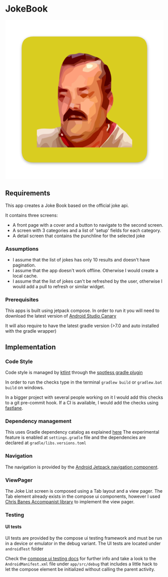 # JokeBook

![Screenshot](artwork/ic_launcher-web.png)

## Requirements
This app creates a Joke Book based on the official joke api.

It contains three screens:

+ A front page with a cover and a button to navigate to the second screen.
+ A screen with 3 categories and a list of 'setup' fields for each category.
+ A detail screen that contains the punchline for the selected joke

### Assumptions
+ I assume that the list of jokes has only 10 results and doesn't have pagination.
+ I assume that the app doesn't work offline. Otherwise I would create a local cache.
+ I assume that the list of jokes can't be refreshed by the user, otherwise I would add a pull to refresh or
similar widget.

### Prerequisites
This apps is built using jetpack compose. In order to run it you will need to download the latest version of
[Android Studio Canary](https://developer.android.com/studio/preview)

It will also require to have the latest gradle version (>7.0 and auto installed with the gradle wrapper)

## Implementation

### Code Style
Code style is managed by [ktlint](https://github.com/pinterest/ktlint) through the [spotless gradle plugin](https://github.com/diffplug/spotless/tree/main/plugin-gradle)

In order to run the checks type in the terminal `gradlew build` or `gradlew.bat build` on windows.

In a bigger project with several people working on it I would add this checks to a git pre-commit hook.
If a CI is available, I would add the checks using [fastlane](https://fastlane.tools/).

### Dependency management
This uses Gradle dependency catalog as explained [here](https://docs.gradle.org/current/userguide/platforms.html)
The experimental feature is enabled at `settings.gradle` file and the dependencies are declared at `gradle/libs.versions.toml`

### Navigation
The navigation is provided by the [Android Jetpack navigation component](https://developer.android.com/guide/navigation).

### ViewPager
The Joke List screen is composed using a Tab layout and a view pager. The Tab element already exists in the compose ui
components, however I used [Chris Banes Accompanist library](https://google.github.io/accompanist/pager/) to implement the view pager.

### Testing

#### UI tests
UI tests are provided by the compose ui testing framework and must be run in a device or emulator in the debug variant.
The UI tests are located under `androidTest` folder

Check the [compose ui testing docs](https://developer.android.com/jetpack/compose/testing) for further info and take a
look to the `AndroidManifest.xml` file under `app/src/debug` that includes a little hack to let the compose element be
initialized without calling the parent activity.


